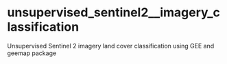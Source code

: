 # unsupervised_sentinel2__imagery_classification
Unsupervised Sentinel 2 imagery land cover classification using GEE and geemap package
